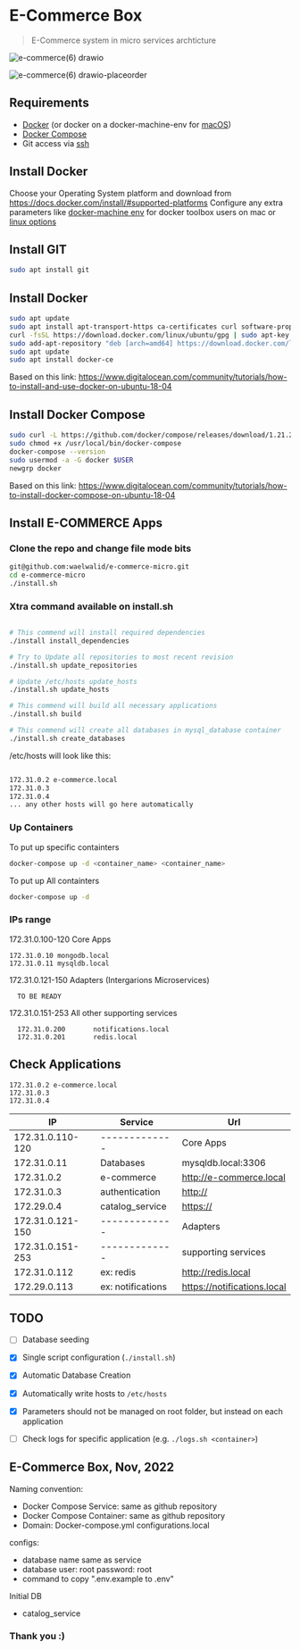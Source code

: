 # E-Commerce Box
> E-Commerce  system in micro services archticture

![e-commerce(6) drawio](https://user-images.githubusercontent.com/11830470/200684383-1ec6205a-1c18-4836-9708-54a13831970d.png)

![e-commerce(6) drawio-placeorder](https://user-images.githubusercontent.com/11830470/200684658-13c7218b-ad94-4868-8a32-def02b2b0656.png)


## Requirements
* [Docker](https://docs.docker.com/install/overview/) (or docker on a docker-machine-env for [macOS](https://docs.docker.com/machine/))
* [Docker Compose](https://docs.docker.com/compose/install/)
* Git access via [ssh](https://help.github.com/en/articles/connecting-to-github-with-ssh)

## Install Docker
Choose your Operating System platform and download from https://docs.docker.com/install/#supported-platforms
Configure any extra parameters like [docker-machine env](https://docs.docker.com/docker-for-mac/docker-toolbox/#setting-up-to-run-docker-desktop-for-mac) for docker toolbox users on mac or [linux options](https://docs.docker.com/install/linux/linux-postinstall/)

## Install GIT
```bash
sudo apt install git
```

## Install Docker
```bash
sudo apt update
sudo apt install apt-transport-https ca-certificates curl software-properties-common
curl -fsSL https://download.docker.com/linux/ubuntu/gpg | sudo apt-key add -
sudo add-apt-repository "deb [arch=amd64] https://download.docker.com/linux/ubuntu bionic stable"
sudo apt update
sudo apt install docker-ce
```
Based on this link: https://www.digitalocean.com/community/tutorials/how-to-install-and-use-docker-on-ubuntu-18-04


## Install Docker Compose
```bash
sudo curl -L https://github.com/docker/compose/releases/download/1.21.2/docker-compose-`uname -s`-`uname -m` -o /usr/local/bin/docker-compose
sudo chmod +x /usr/local/bin/docker-compose
docker-compose --version
sudo usermod -a -G docker $USER
newgrp docker
```

Based on this link: https://www.digitalocean.com/community/tutorials/how-to-install-docker-compose-on-ubuntu-18-04


## Install E-COMMERCE Apps
### Clone the repo and change file mode bits

```bash
git@github.com:waelwalid/e-commerce-micro.git
cd e-commerce-micro
./install.sh
```

### Xtra command available on install.sh
```bash

# This commend will install required dependencies
./install install_dependencies

# Try to Update all repositories to most recent revision
./install.sh update_repositories

# Update /etc/hosts update_hosts
./install.sh update_hosts

# This commend will build all necessary applications
./install.sh build

# This commend will create all databases in mysql_database container
./install.sh create_databases


```

/etc/hosts will look like this:

```bash

172.31.0.2 e-commerce.local
172.31.0.3 
172.31.0.4 
... any other hosts will go here automatically

```

### Up Containers

To put up specific containters
```bash
docker-compose up -d <container_name> <container_name> 
```

To put up All containters
```bash
docker-compose up -d
```

### IPs range

172.31.0.100-120 Core Apps

    172.31.0.10 mongodb.local
	172.31.0.11 mysqldb.local


172.31.0.121-150 Adapters (Intergarions Microservices)

      TO BE READY 


172.31.0.151-253 All other supporting services

      172.31.0.200       notifications.local
      172.31.0.201       redis.local


## Check Applications
    172.31.0.2 e-commerce.local
	172.31.0.3 
	172.31.0.4 
| IP | Service | Url |
| ------------- | ------------- | -------------       |
| 172.31.0.110-120 | ------------- | Core Apps          |
|  172.31.0.11 | Databases |  mysqldb.local:3306           |
|  172.31.0.2 | e-commerce | <http://e-commerce.local>            |
|  172.31.0.3 | authentication | <http://>          |
|  172.29.0.4 | catalog_service | <https://>              |
| 172.31.0.121-150 | ------------- | Adapters               |
| 172.31.0.151-253  | ------------- | supporting services                |
|  172.31.0.112 | ex: redis | <http://redis.local>          |
|  172.29.0.113 | ex: notifications | <https://notifications.local>              |




## TODO
- [ ] Database seeding
- [x] Single script configuration (```./install.sh```)
- [x] Automatic Database Creation
- [x] Automatically write hosts to `/etc/hosts`
- [x] Parameters should not be managed on root folder, but instead on each application
- [ ] Check logs for specific application (e.g. `./logs.sh <container>`)


## E-Commerce Box, Nov, 2022

Naming convention:
- Docker Compose Service: same as github repository
- Docker Compose Container: same as github repository
- Domain: <same as github repository>Docker-compose.yml configurations.local

configs:
- database name same as service
- database user: root password: root
- command to copy ".env.example to .env" 

Initial DB
- catalog_service

### Thank you :) 
